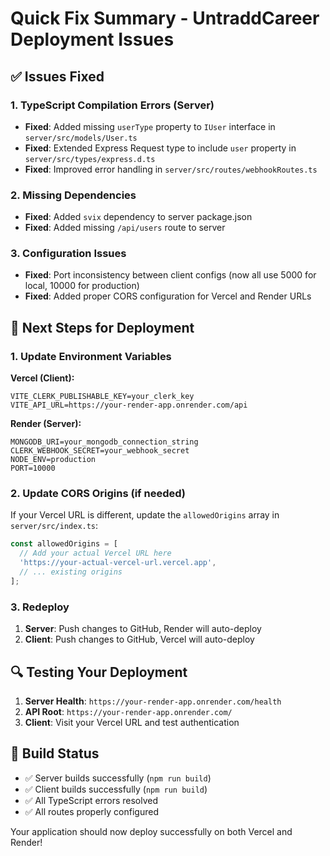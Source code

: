 # Quick Fix Summary - UntraddCareer Deployment Issues

## ✅ Issues Fixed

### 1. TypeScript Compilation Errors (Server)
- **Fixed**: Added missing `userType` property to `IUser` interface in `server/src/models/User.ts`
- **Fixed**: Extended Express Request type to include `user` property in `server/src/types/express.d.ts`
- **Fixed**: Improved error handling in `server/src/routes/webhookRoutes.ts`

### 2. Missing Dependencies
- **Fixed**: Added `svix` dependency to server package.json
- **Fixed**: Added missing `/api/users` route to server

### 3. Configuration Issues
- **Fixed**: Port inconsistency between client configs (now all use 5000 for local, 10000 for production)
- **Fixed**: Added proper CORS configuration for Vercel and Render URLs

## 🚀 Next Steps for Deployment

### 1. Update Environment Variables

**Vercel (Client):**
```
VITE_CLERK_PUBLISHABLE_KEY=your_clerk_key
VITE_API_URL=https://your-render-app.onrender.com/api
```

**Render (Server):**
```
MONGODB_URI=your_mongodb_connection_string
CLERK_WEBHOOK_SECRET=your_webhook_secret
NODE_ENV=production
PORT=10000
```

### 2. Update CORS Origins (if needed)
If your Vercel URL is different, update the `allowedOrigins` array in `server/src/index.ts`:

```typescript
const allowedOrigins = [
  // Add your actual Vercel URL here
  'https://your-actual-vercel-url.vercel.app',
  // ... existing origins
];
```

### 3. Redeploy
1. **Server**: Push changes to GitHub, Render will auto-deploy
2. **Client**: Push changes to GitHub, Vercel will auto-deploy

## 🔍 Testing Your Deployment

1. **Server Health**: `https://your-render-app.onrender.com/health`
2. **API Root**: `https://your-render-app.onrender.com/`
3. **Client**: Visit your Vercel URL and test authentication

## 📝 Build Status
- ✅ Server builds successfully (`npm run build`)
- ✅ Client builds successfully (`npm run build`)
- ✅ All TypeScript errors resolved
- ✅ All routes properly configured

Your application should now deploy successfully on both Vercel and Render! 
